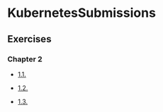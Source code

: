 # KubernetesSubmissions

## Exercises

### Chapter 2

- [1.1.](https://github.com/hanhsant/KubernetesSubmissions/tree/1.1/log_output)

- [1.2.](https://github.com/hanhsant/KubernetesSubmissions/tree/1.2/the_project)

- [1.3.](https://github.com/hanhsant/KubernetesSubmissions/tree/1.3/log_output)  
